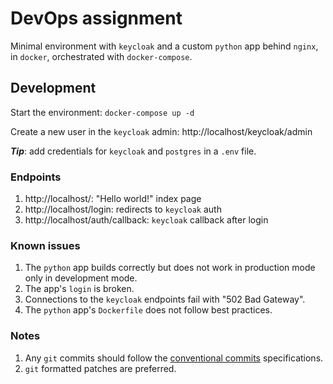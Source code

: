 # DevOps assignment

Minimal environment with `keycloak` and a custom `python` app behind
`nginx`, in `docker`, orchestrated with `docker-compose`.

## Development

Start the environment: `docker-compose up -d`

Create a new user in the `keycloak` admin: http://localhost/keycloak/admin

**_Tip_**: add credentials for `keycloak` and `postgres` in a `.env` file.

### Endpoints

1. http://localhost/: "Hello world!" index page
1. http://localhost/login: redirects to `keycloak` auth
1. http://localhost/auth/callback: `keycloak` callback after login

### Known issues

1. The `python` app builds correctly but does not work in production mode
only in development mode.
1. The app's `login` is broken.
1. Connections to the `keycloak` endpoints fail with "502 Bad Gateway".
1. The `python` app's `Dockerfile` does not follow best practices.

### Notes

1. Any `git` commits should follow the
[conventional commits](https://www.conventionalcommits.org/en/v1.0.0/)
specifications.
1. `git` formatted patches are preferred.
